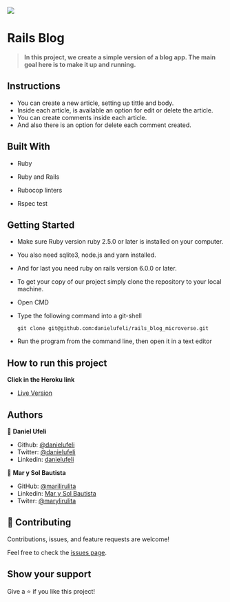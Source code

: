 ![](https://img.shields.io/badge/Microverse-blueviolet)

# Rails Blog

>**In this project, we create a simple version of a blog app. The main goal here is to make it up and running.**

## Instructions
* You can create a new article, setting up tittle and body.
* Inside each article, is available an option for edit or delete the article.
* You can create comments inside each article.
* And also there is an option for delete each comment created.


## Built With

- Ruby

- Ruby and Rails
 
- Rubocop linters

- Rspec test

## Getting Started

- Make sure Ruby version ruby 2.5.0 or later is installed on your computer.

- You also need sqlite3, node.js and yarn installed.

- And for last you need ruby on rails version 6.0.0 or later.

- To get your copy of our project simply clone the repository to your local machine.

- Open CMD

- Type the following command into a git-shell
  ```
  git clone git@github.com:danielufeli/rails_blog_microverse.git
  ```
- Run the program from the command line, then open it in a text editor

## How to run this project

**Click in the Heroku link**

- [Live Version](https://ancient-ocean-49862.herokuapp.com/)


## Authors

👤 **Daniel Ufeli**

- Github: [@danielufeli](https://github.com/danielufeli)
- Twitter: [@danielufeli](https://twitter.com/danielufeli)
- Linkedin: [danielufeli](https://www.linkedin.com/in/danielufeli/)

👤 **Mar y Sol Bautista**

- GitHub: [@marilirulita](https://github.com/marilirulita)
- Linkedin: [Mar y Sol Bautista](https://www.linkedin.com/in/marbautista/)
- Twiter: [@marylirulita](https://twitter.com/marylirulita)

## 🤝 Contributing

Contributions, issues, and feature requests are welcome!

Feel free to check the [issues page](https://github.com/danielufeli/rails_blog_microverse/issues).

## Show your support

Give a ⭐️ if you like this project!